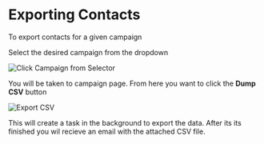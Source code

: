 # Exporting Contacts

To export contacts for a given campaign

Select the desired campaign from the dropdown

![Click Campaign from Selector](//images/export-csv-01.png)

You will be taken to campaign page. From here you want to click the **Dump CSV** button

![Export CSV](//images/export-csv-02.png)

This will create a task in the background to export the data. After its its finished you wil recieve an email with the attached CSV file.
